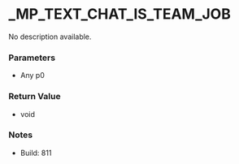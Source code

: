 # _MP_TEXT_CHAT_IS_TEAM_JOB

No description available.

### Parameters
* Any p0

### Return Value
* void

### Notes
* Build: 811

